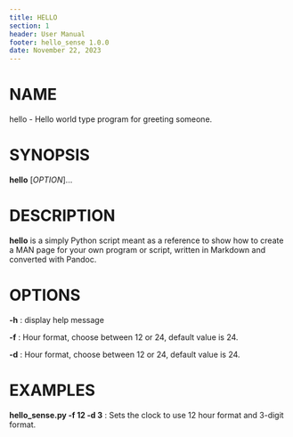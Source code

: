```yaml
---
title: HELLO
section: 1
header: User Manual
footer: hello_sense 1.0.0
date: November 22, 2023
---
```


# NAME
hello - Hello world type program for greeting someone.

# SYNOPSIS
**hello** [*OPTION*]...

# DESCRIPTION
**hello** is a simply Python script meant as a reference to show how to create a MAN
page for your own program or script, written in Markdown and converted with Pandoc.

# OPTIONS
**-h** 
: display help message

**-f** 
: Hour format, choose between 12 or 24, default value is 24.

**-d** 
: Hour format, choose between 12 or 24, default value is 24.

# EXAMPLES
**hello_sense.py -f 12 -d 3**
: Sets the clock to use 12 hour format and 3-digit format.